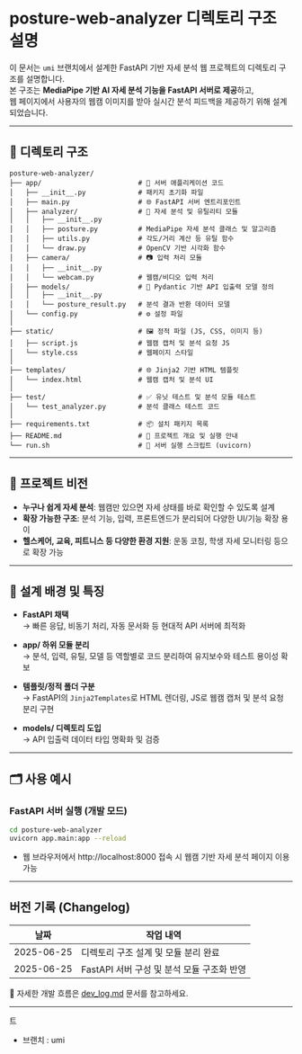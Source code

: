 # posture-web-analyzer 디렉토리 구조 설명

이 문서는 `umi` 브랜치에서 설계한 FastAPI 기반 자세 분석 웹 프로젝트의 디렉토리 구조를 설명합니다.  
본 구조는 **MediaPipe 기반 AI 자세 분석 기능을 FastAPI 서버로 제공**하고,  
웹 페이지에서 사용자의 웹캠 이미지를 받아 실시간 분석 피드백을 제공하기 위해 설계되었습니다.

---

## 📁 디렉토리 구조

```
posture-web-analyzer/
├── app/                        # 🔧 서버 애플리케이션 코드
│   ├── __init__.py             # 패키지 초기화 파일
│   ├── main.py                 # 🌐 FastAPI 서버 엔트리포인트
│   ├── analyzer/               # 🧠 자세 분석 및 유틸리티 모듈
│   │   ├── __init__.py
│   │   ├── posture.py          # MediaPipe 자세 분석 클래스 및 알고리즘
│   │   ├── utils.py            # 각도/거리 계산 등 유틸 함수
│   │   └── draw.py             # OpenCV 기반 시각화 함수
│   ├── camera/                 # 📷 입력 처리 모듈
│   │   ├── __init__.py
│   │   └── webcam.py           # 웹캠/비디오 입력 처리
│   ├── models/                 # 🧱 Pydantic 기반 API 입출력 모델 정의
│   │   ├── __init__.py
│   │   └── posture_result.py   # 분석 결과 반환 데이터 모델
│   └── config.py               # ⚙️ 설정 파일
│
├── static/                     # 🖼️ 정적 파일 (JS, CSS, 이미지 등)
│   ├── script.js               # 웹캠 캡처 및 분석 요청 JS
│   └── style.css               # 웹페이지 스타일
│
├── templates/                  # 🌐 Jinja2 기반 HTML 템플릿
│   └── index.html              # 웹캠 캡처 및 분석 UI
│
├── test/                       # ✅ 유닛 테스트 및 분석 모듈 테스트
│   └── test_analyzer.py        # 분석 클래스 테스트 코드
│
├── requirements.txt            # 📦 설치 패키지 목록
├── README.md                   # 📘 프로젝트 개요 및 실행 안내
└── run.sh                      # 🔁 서버 실행 스크립트 (uvicorn)
```

---

## 🎯 프로젝트 비전

- **누구나 쉽게 자세 분석**: 웹캠만 있으면 자세 상태를 바로 확인할 수 있도록 설계
- **확장 가능한 구조**: 분석 기능, 입력, 프론트엔드가 분리되어 다양한 UI/기능 확장 용이
- **헬스케어, 교육, 피트니스 등 다양한 환경 지원**: 운동 코칭, 학생 자세 모니터링 등으로 확장 가능

---

## 📌 설계 배경 및 특징

- **FastAPI 채택**  
  → 빠른 응답, 비동기 처리, 자동 문서화 등 현대적 API 서버에 최적화

- **app/ 하위 모듈 분리**  
  → 분석, 입력, 유틸, 모델 등 역할별로 코드 분리하여 유지보수와 테스트 용이성 확보

- **템플릿/정적 폴더 구분**  
  → FastAPI의 `Jinja2Templates`로 HTML 렌더링, JS로 웹캠 캡처 및 분석 요청 분리 구현

- **models/ 디렉토리 도입**  
  → API 입출력 데이터 타입 명확화 및 검증

---

## 🗂️ 사용 예시

### FastAPI 서버 실행 (개발 모드)

```bash
cd posture-web-analyzer
uvicorn app.main:app --reload
```

- 웹 브라우저에서 http://localhost:8000 접속 시 웹캠 기반 자세 분석 페이지 이용 가능

---

## 버전 기록 (Changelog)

| 날짜         | 작업 내역                                  |
| ------------ | ------------------------------------------ |
| 2025-06-25   | 디렉토리 구조 설계 및 모듈 분리 완료        |
| 2025-06-25   | FastAPI 서버 구성 및 분석 모듈 구조화 반영   |

📝 자세한 개발 흐름은 [dev_log.md](dev_log.md) 문서를 참고하세요.

---
트
- 브랜치 : umi